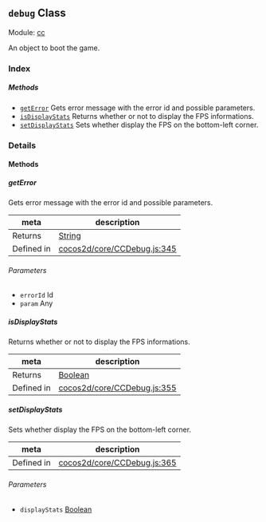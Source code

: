 ## `debug` Class



Module: [cc](../modules/cc.md)


An object to boot the game.



### Index



##### Methods

  - [`getError`](#geterror) Gets error message with the error id and possible parameters.
  - [`isDisplayStats`](#isdisplaystats) Returns whether or not to display the FPS informations.
  - [`setDisplayStats`](#setdisplaystats) Sets whether display the FPS on the bottom-left corner.



### Details




<!-- Method Block -->
#### Methods


##### getError

Gets error message with the error id and possible parameters.

| meta | description |
|------|-------------|
| Returns | <a href="https://developer.mozilla.org/en/JavaScript/Reference/Global_Objects/String" class="crosslink external" target="_blank">String</a> 
| Defined in | [cocos2d/core/CCDebug.js:345](https://github.com/cocos-creator/engine/blob/18c4ff6051c255c06377a9b26bc00d4567180ae4/cocos2d/core/CCDebug.js#L345) |

###### Parameters
- `errorId` Id 
- `param` Any 


##### isDisplayStats

Returns whether or not to display the FPS informations.

| meta | description |
|------|-------------|
| Returns | <a href="https://developer.mozilla.org/en/JavaScript/Reference/Global_Objects/Boolean" class="crosslink external" target="_blank">Boolean</a> 
| Defined in | [cocos2d/core/CCDebug.js:355](https://github.com/cocos-creator/engine/blob/18c4ff6051c255c06377a9b26bc00d4567180ae4/cocos2d/core/CCDebug.js#L355) |



##### setDisplayStats

Sets whether display the FPS on the bottom-left corner.

| meta | description |
|------|-------------|
| Defined in | [cocos2d/core/CCDebug.js:365](https://github.com/cocos-creator/engine/blob/18c4ff6051c255c06377a9b26bc00d4567180ae4/cocos2d/core/CCDebug.js#L365) |

###### Parameters
- `displayStats` <a href="https://developer.mozilla.org/en/JavaScript/Reference/Global_Objects/Boolean" class="crosslink external" target="_blank">Boolean</a> 



